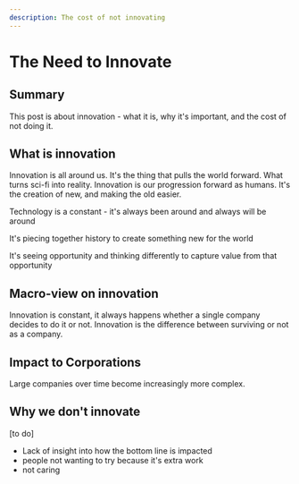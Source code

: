 ```yaml
---
description: The cost of not innovating
---
```


# The Need to Innovate

## Summary

This post is about innovation - what it is, why it's important, and the cost of not doing it.

## What is innovation

Innovation is all around us. It's the thing that pulls the world forward. What turns sci-fi into reality. Innovation is our progression forward as humans. It's the creation of new, and making the old easier.

Technology is a constant - it's always been around and always will be around

It's piecing together history to create something new for the world

It's seeing opportunity and thinking differently to capture value from that opportunity

## Macro-view on innovation

Innovation is constant, it always happens whether a single company decides to do it or not. Innovation is the difference between surviving or not as a company.

## Impact to Corporations

Large companies over time become increasingly more complex.



## Why we don't innovate

[to do]

- Lack of insight into how the bottom line is impacted
- people not wanting to try because it's extra work
- not caring
